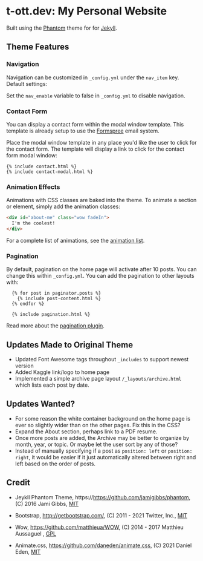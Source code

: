 # t-ott.dev: My Personal Website

Built using the [Phantom](https://github.com/jamigibbs/phantom) theme for for [Jekyll](http://jekyllrb.com/).

## Theme Features

### Navigation

Navigation can be customized in `_config.yml` under the `nav_item` key. Default settings:

Set the `nav_enable` variable to false in `_config.yml` to disable navigation.

### Contact Form

You can display a contact form within the modal window template. This template is already setup to use the [Formspree](https://formspree.io) email system.

Place the modal window template in any place you'd like the user to click for the contact form.
The template will display a link to click for the contact form modal window:

```liquid
{% include contact.html %}
{% include contact-modal.html %}
```

### Animation Effects

Animations with CSS classes are baked into the theme. To animate a section or element, simply add the animation classes:

```html
<div id="about-me" class="wow fadeIn">
  I'm the coolest!
</div>
```

For a complete list of animations, see the [animation list](http://daneden.github.io/animate.css/).

### Pagination

By default, pagination on the home page will activate after 10 posts. You can change this within `_config.yml`. You can add the pagination to other layouts with:

```liquid
  {% for post in paginator.posts %}
    {% include post-content.html %}
  {% endfor %}

  {% include pagination.html %}
```

Read more about the [pagination plugin](http://jekyllrb.com/docs/pagination/).

## Updates Made to Original Theme
- Updated Font Awesome tags throughout ```_includes``` to support newest version
- Added Kaggle link/logo to home page
- Implemented a simple archive page layout ```/_layouts/archive.html``` which lists each post by date.

## Updates Wanted?
- For some reason the white container background on the home page is ever so slightly wider than on the other pages. Fix this in the CSS?
- Expand the About section, perhaps link to a PDF resume.
- Once more posts are added, the Archive may be better to organize by month, year, or topic. Or maybe let the user sort by any of those?
- Instead of manually specifying if a post as ```position: left``` or ```position: right```, it would be easier if it just automatically altered between right and left based on the order of posts.

## Credit

* Jeykll Phantom Theme, https://https://github.com/jamigibbs/phantom, (C) 2016 Jami Gibbs, [MIT](https://github.com/jamigibbs/phantom/blob/master/LICENSE)

* Bootstrap, http://getbootstrap.com/, (C) 2011 - 2021 Twitter, Inc., [MIT](https://github.com/twbs/bootstrap/blob/master/LICENSE)

* Wow, https://github.com/matthieua/WOW, (C) 2014 - 2017 Matthieu Aussaguel
, [GPL](https://github.com/matthieua/WOW#open-source-license)

* Animate.css, https://github.com/daneden/animate.css, (C) 2021 Daniel Eden, [MIT](https://github.com/daneden/animate.css/blob/master/LICENSE)
